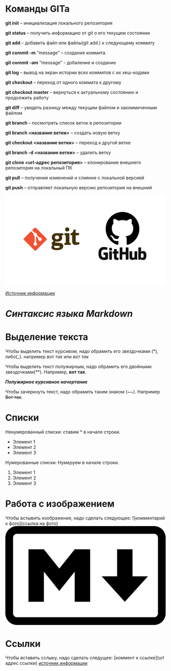  # Команды GITa

**git init** – инициализация локального репозитория

**git status** – получить информацию от git о его текущем состоянии

**git add** – добавить файл или файлы(git add.) к следующему коммиту

**git commit -m** “message” – создание коммита.

**git commit -am** “message” - добаление и создание 

**git log** – вывод на экран истории всех коммитов с их хеш-кодами

**git checkout** – переход от одного коммита к другому

**git checkout master** – вернуться к актуальному состоянию и продолжить работу

**git diff** – увидеть разницу между текущим файлом и закоммиченным файлом

**git branch** – посмотреть список веток в репозитории

**git branch <название ветки>** – создать новую ветку

**git checkout <название ветки>** – переход к другой ветке

**git branch -d <название ветки>** – удалить ветку

**git clone <url-адрес репозитория>** – клонирование внешнего репозитория на  локальный ПК

**git pull** – получение изменений и слияние с локальной версией

**git push** – отправляет локальную версию репозитория на внешний

![](git-github.png)

[Источник информации](https://gb.ru/lessons/298435)

# **_Синтаксис языка Markdown_**

# Выделение текста

Чтобы выделить текст курсивом, надо обрамить его звездочками (*), либо(_). например *вот так* или _вот так_

Чтобы выделить текст полужирным, надо обрамить его двойными звездочками(**). Например, **вот так**.

**_Полужирное курсивное начертание_**

Чтобы зачеркнуть текст, надо обрамить таким знаком (~~). Например ~~Вот так~~.

# Списки

Ненумерованный списки: ставим * в начале строки.
* Элемент 1
* Элемент 2
* Элемент 3

Нумерованные списки: Нумеруем в начале строки.
1. Элемент 1 
2. Элемент 2
3. Элемент 3

# Работа с изображением

Чтобы встывить изображение, надо сделать следующее:
![комментарий к фото](ссылка на фото)
![картиночка](Markdown.png)

# Ссылки

Чтобы вставить сслыку, надо сделать следущее:
[коммент к ссылке](url адрес ссылки)
[источник информации](https://gb.ru/lessons/298436)
